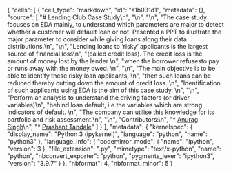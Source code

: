{
 "cells": [
  {
   "cell_type": "markdown",
   "id": "a1b031d1",
   "metadata": {},
   "source": [
    "# Lending Club Case Study\n",
    "\n",
    "\n",
    "The case study focuses on EDA mainly, to understand which parameters are major to detect whether a customer will default loan or not. Pesented a PPT to illustrate the major parameter to consider while giving loans along their data distributions.\n",
    "\n",
    "Lending loans to ‘risky’ applicants is the largest source of financial loss\n",
    "(called credit loss). The credit loss is the amount of money lost by the lender \n",
    "when the borrower refusesto pay or runs away with the money owed.  \n",
    "\n",
    "The main objective is to be able to identify these risky loan applicants, \n",
    "then such loans can be reduced thereby cutting down the amount of credit loss. \n",
    "Identification of such applicants using EDA is the aim of this case study.   \n",
    "\n",
    "Perform an analysis to understand the driving factors (or driver variables)\n",
    "behind loan default, i.e.the variables which are strong indicators of default.  \n",
    "The company can utilise this knowledge for its portfolio and risk assessment.\n",
    "\n",
    "Contributors:\n",
    "* [Anurag Singh](https://github.com/anuragsngh517)\n",
    "* [Prashant Tandale](https://github.com/PrashantTandale)"
   ]
  }
 ],
 "metadata": {
  "kernelspec": {
   "display_name": "Python 3 (ipykernel)",
   "language": "python",
   "name": "python3"
  },
  "language_info": {
   "codemirror_mode": {
    "name": "ipython",
    "version": 3
   },
   "file_extension": ".py",
   "mimetype": "text/x-python",
   "name": "python",
   "nbconvert_exporter": "python",
   "pygments_lexer": "ipython3",
   "version": "3.9.7"
  }
 },
 "nbformat": 4,
 "nbformat_minor": 5
}
